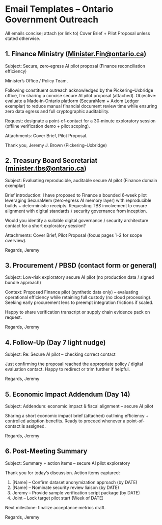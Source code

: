 # Email Templates – Ontario Government Outreach

All emails concise; attach (or link to) Cover Brief + Pilot Proposal unless stated otherwise.

## 1. Finance Ministry (Minister.Fin@ontario.ca)
Subject: Secure, zero‑egress AI pilot proposal (Finance reconciliation efficiency)

Minister’s Office / Policy Team,

Following constituent outreach acknowledged by the Pickering–Uxbridge office, I’m sharing a concise secure AI pilot proposal (attached). Objective: evaluate a Made‑in‑Ontario platform (SecuraMem + Axiom Ledger exemplar) to reduce manual financial document review time while ensuring zero data egress and full cryptographic auditability.

Request: designate a point-of-contact for a 30‑minute exploratory session (offline verification demo + pilot scoping).

Attachments: Cover Brief, Pilot Proposal.

Thank you,
Jeremy J. Brown (Pickering–Uxbridge)

## 2. Treasury Board Secretariat (minister.tbs@ontario.ca)
Subject: Evaluating reproducible, auditable secure AI pilot (Finance domain exemplar)

Brief introduction: I have proposed to Finance a bounded 6‑week pilot leveraging SecuraMem (zero‑egress AI memory layer) with reproducible builds + deterministic receipts. Requesting TBS involvement to ensure alignment with digital standards / security governance from inception.

Would you identify a suitable digital governance / security architecture contact for a short exploratory session?

Attachments: Cover Brief, Pilot Proposal (focus pages 1–2 for scope overview).

Regards, Jeremy

## 3. Procurement / PBSD (contact form or general)
Subject: Low-risk exploratory secure AI pilot (no production data / signed bundle approach)

Context: Proposed Finance pilot (synthetic data only) – evaluating operational efficiency while retaining full custody (no cloud processing). Seeking early procurement lens to preempt integration frictions if scaled.

Happy to share verification transcript or supply chain evidence pack on request.

Regards, Jeremy

## 4. Follow-Up (Day 7 light nudge)
Subject: Re: Secure AI pilot – checking correct contact

Just confirming the proposal reached the appropriate policy / digital evaluation contact. Happy to redirect or trim further if helpful.

Regards, Jeremy

## 5. Economic Impact Addendum (Day 14)
Subject: Addendum: economic impact & fiscal alignment – secure AI pilot

Sharing a short economic impact brief (attached) outlining efficiency + controlled adoption benefits. Ready to proceed whenever a point-of-contact is assigned.

Regards, Jeremy

## 6. Post-Meeting Summary
Subject: Summary + action items – secure AI pilot exploratory

Thank you for today’s discussion. Action items captured:
1. [Name] – Confirm dataset anonymization approach (by DATE)
2. [Name] – Nominate security review liaison (by DATE)
3. Jeremy – Provide sample verification script package (by DATE)
4. Joint – Lock target pilot start (Week of DATE)

Next milestone: finalize acceptance metrics draft.

Regards, Jeremy
